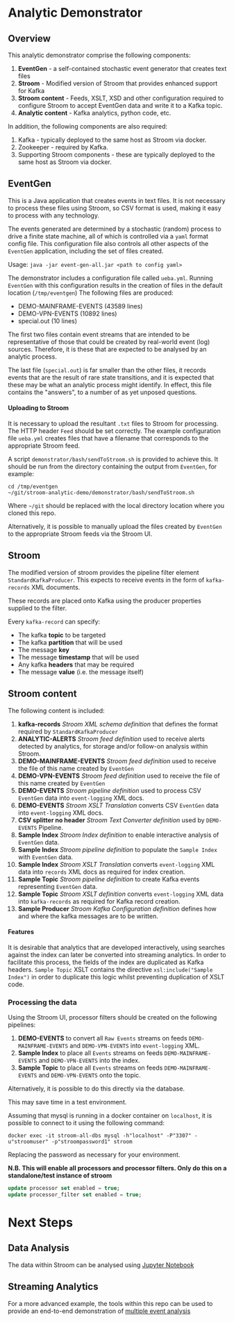 # Analytic Demonstrator
## Overview
This analytic demonstrator comprise the following components:
1. **EventGen** - a self-contained stochastic event generator that creates text files
1. **Stroom** - Modified version of Stroom that provides enhanced support for Kafka
1. **Stroom content** - Feeds, XSLT, XSD and other configuration required to configure Stroom to accept EventGen data
and write it to a Kafka topic.
1. **Analytic content** - Kafka analytics, python code, etc.

In addition, the following components are also required:
1. Kafka - typically deployed to the same host as Stroom via docker.
1. Zookeeper - required by Kafka.
1. Supporting Stroom components - these are typically deployed to the same host as Stroom via docker.

## EventGen
This is a Java application that creates events in text files.  It is not necessary to process these files using Stroom, so 
CSV format is used, making it easy to process with any technology.

The events generated are determined by a stochastic (random) process to drive a finite state machine, 
all of which is controlled via a `yaml` format config file.
This configuration file also controls all other aspects of the `EventGen` application, including the set of files created.  

Usage: `java -jar event-gen-all.jar <path to config yaml>`

The demonstrator includes a configuration file called `ueba.yml`.  Running `EventGen` with this configuration results in
the creation of files in the default location (`/tmp/eventgen`) The following files are produced:
* DEMO-MAINFRAME-EVENTS (43589 lines)
* DEMO-VPN-EVENTS (10892 lines)
* special.out (10 lines)

The first two files contain event streams that are intended to be representative of those that could be created by 
real-world event (log) sources.  Therefore, it is these that are expected to be analysed by an analytic process.

The last file (`special.out`) is far smaller than the other files, it records events that are the result of rare
state transitions, and it is expected that these may be what an analytic process might identify.  In effect, this file
contains the "answers", to a number of as yet unposed questions.

#### Uploading to Stroom
It is necessary to upload the resultant `.txt` files to Stroom for processing.  The HTTP header `Feed` should be set correctly.
The example configuration file `ueba.yml` creates files that have a filename that corresponds to the appropriate Stroom feed.

A script `demonstrator/bash/sendToStroom.sh` is provided to achieve this.  It should be run from the directory containing
the output from `EventGen`, for example:
```Shell
cd /tmp/eventgen
~/git/stroom-analytic-demo/demonstrator/bash/sendToStroom.sh
```

Where `~/git` should be replaced with the local directory location where you cloned this repo.

Alternatively, it is possible to manually upload the files created by `EventGen` to the appropriate Stroom feeds via the
Stroom UI.

## Stroom
The modified version of stroom provides the pipeline filter element `StandardKafkaProducer`.  This expects to receive
events in the form of `kafka-records` XML documents.

These records are placed onto Kafka using the producer properties supplied to the filter.

Every `kafka-record` can specify:
* The kafka **topic** to be targeted
* The kafka **partition** that will be used
* The message **key**
* The message **timestamp** that will be used
* Any kafka **headers** that may be required
* The message **value** (i.e. the message itself)

## Stroom content
The following content is included:
1. **kafka-records** *Stroom XML schema definition* that defines the format required by `StandardKafkaProducer`
1. **ANALYTIC-ALERTS** *Stroom feed definition* used to receive alerts detected by analytics, for storage and/or follow-on analysis within Stroom.
1. **DEMO-MAINFRAME-EVENTS** *Stroom feed definition* used to receive the file of this name created by `EventGen`
1. **DEMO-VPN-EVENTS** *Stroom feed definition* used to receive the file of this name created by `EventGen`
1. **DEMO-EVENTS** *Stroom pipeline definition* used to process CSV `EventGen` data into `event-logging` XML docs.
1. **DEMO-EVENTS** *Stroom XSLT Translation* converts CSV `EventGen` data into `event-logging` XML docs.
1. **CSV splitter no header** *Stroom Text Converter definition* used by `DEMO-EVENTS` Pipeline.
1. **Sample Index** *Stroom Index definition* to enable interactive analysis of `EventGen` data.
1. **Sample Index** *Stroom pipeline definition* to populate the `Sample Index` with `EventGen` data.
1. **Sample Index** *Stroom XSLT Translation* converts `event-logging` XML data into `records` XML docs as required for index creation.
1. **Sample Topic** *Stroom pipeline definition* to create Kafka events representing `EventGen` data. 
1. **Sample Topic** *Stroom XSLT definition* converts `event-logging` XML data into `kafka-records` as required for Kafka record creation.
1. **Sample Producer** *Stroom Kafka Configuration definition* defines how and where the kafka messages are to be written.

#### Features
It is desirable that analytics that are developed interactively, using searches against the index can later be
converted into streaming analytics.  In order to facilitate this process, the fields of the index are duplicated
as Kafka headers.  `Sample Topic` XSLT contains the directive `xsl:include("Sample Index")` in order to duplicate 
this logic whilst preventing duplication of XSLT code. 

### Processing the data
Using the Stroom UI, processor filters should be created on the following pipelines:
1. **DEMO-EVENTS** to convert all `Raw Events` streams on feeds `DEMO-MAINFRAME-EVENTS` and `DEMO-VPN-EVENTS` into `event-logging` XML.
1. **Sample Index** to place all `Events` streams on feeds `DEMO-MAINFRAME-EVENTS` and `DEMO-VPN-EVENTS` into the index.
1. **Sample Topic** to place all `Events` streams on feeds `DEMO-MAINFRAME-EVENTS` and `DEMO-VPN-EVENTS` onto the topic.

Alternatively, it is possible to do this directly via the database.  

This may save time in a test environment.
 
Assuming that mysql is running in a docker container on `localhost`,
it is possible to connect to it using the following command:
```Shell
docker exec -it stroom-all-dbs mysql -h"localhost" -P"3307" -u"stroomuser" -p"stroompassword1" stroom
```
Replacing the password as necessary for your environment.

**N.B. This will enable all processors and processor filters.  Only do this on a standalone/test instance of stroom**
```SQL
update processor set enabled = true;
update processor_filter set enabled = true;
```

# Next Steps
## Data Analysis
The data within Stroom can be analysed using [Jupyter Notebook](JupyterAnalysis.md)

## Streaming Analytics
For a more advanced example, the tools within this repo can be used to provide an end-to-end demonstration of [multiple event analysis](MultipleEventAnalysisWalkthrough.md)

